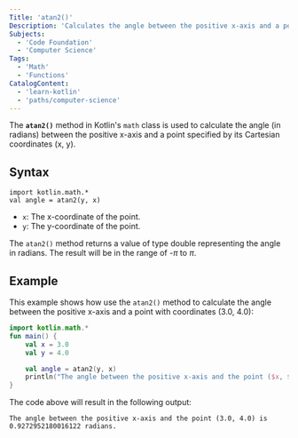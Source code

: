 ```yaml
---
Title: 'atan2()'
Description: 'Calculates the angle between the positive x-axis and a point (x, y) in radians.'
Subjects:
  - 'Code Foundation'
  - 'Computer Science'
Tags:
  - 'Math'
  - 'Functions'
CatalogContent:
  - 'learn-kotlin'
  - 'paths/computer-science'
---
```


The **`atan2()`** method in Kotlin's `math` class is used to calculate the angle (in radians) between the positive x-axis and a point specified by its Cartesian coordinates (x, y).

## Syntax

```pseudo
import kotlin.math.*
val angle = atan2(y, x)
```

- `x`: The x-coordinate of the point.
- `y`: The y-coordinate of the point.

The `atan2()` method returns a value of type double representing the angle in radians. The result will be in the range of *-π* to *π*.

## Example

This example shows how use the `atan2()` method to calculate the angle between the positive x-axis and a point with coordinates (3.0, 4.0):

```kotlin
import kotlin.math.*
fun main() {
    val x = 3.0
    val y = 4.0

    val angle = atan2(y, x)
    println("The angle between the positive x-axis and the point ($x, $y) is $angle radians.")
}
```

The code above will result in the following output:

```shell
The angle between the positive x-axis and the point (3.0, 4.0) is 0.9272952180016122 radians.
```
